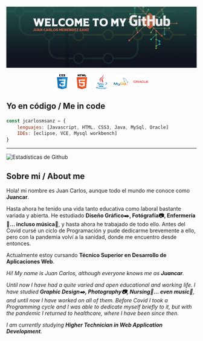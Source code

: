 ![Welcome](img/BANNER.jpg)

<p align="center"> <a  target="_blank" rel="noreferrer"> <img src="https://raw.githubusercontent.com/devicons/devicon/master/icons/css3/css3-original-wordmark.svg" alt="css3" width="40" height="40"/> </a>  &nbsp;
<a target="_blank" rel="noreferrer"> <img src="https://raw.githubusercontent.com/devicons/devicon/master/icons/html5/html5-original-wordmark.svg" alt="html5" width="40" height="40"/> </a>  &nbsp;
<a  target="_blank" rel="noreferrer"> <img src="https://raw.githubusercontent.com/devicons/devicon/master/icons/java/java-original.svg" alt="java" width="40" height="40"/> </a>  &nbsp;
<a target="_blank" rel="noreferrer"> <img src="https://raw.githubusercontent.com/devicons/devicon/master/icons/mysql/mysql-original-wordmark.svg" alt="mysql" width="40" height="40"/> </a>  &nbsp;
<a  target="_blank" rel="noreferrer"> <img src="https://raw.githubusercontent.com/devicons/devicon/master/icons/oracle/oracle-original.svg" alt="oracle" width="40" height="40"/> </a> </p>


## Yo en código / Me in code
```js
const jcarlosmsanz = {
    lenguajes: [Javascript, HTML, CSS3, Java, MySql, Oracle]
    IDEs: [eclipse, VCE, Mysql workbench]
}
```
---
![Estadísticas de Github](https://github-readme-stats.vercel.app/api?username=jcarlosmsanz&show_icons=true&theme=radical)

 Sobre mi / About me
---
Hola! mi nombre es Juan Carlos, aunque todo el mundo me conoce como **Juancar**.

Hasta ahora he tenido una vida tanto educativa como laboral bastante variada y abierta. He estudiado **Diseño Gráfico:black_nib:, Fotógrafía:camera:, Enfermería:syringe:... incluso música:musical_note:**, y hasta ahora he trabajado de todo ello. Antes del Covid cursé un ciclo de Programación y pude dedicarme brevemente a ello, pero con la pandemia volví a la sanidad, donde me encuentro desde entonces.

Actualmente estoy cursando **Técnico Superior en Desarrollo de Aplicaciones Web**.

*Hi! My name is Juan Carlos, although everyone knows me as **Juancar**.*

*Until now I have had a quite varied and open educational and working life. I have studied **Graphic Design:black_nib:, Photography:camera:, Nursing:syringe:... even music:musical_note:**, and until now I have worked on all of them. Before Covid I took a Programming cycle and I was able to dedicate myself briefly to it, but with the pandemic I returned to healthcare, where I have been since then.*

*I am currently studying **Higher Technician in Web Application Development**.*